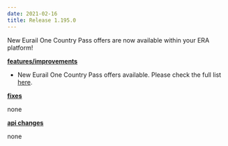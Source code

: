```yaml
---
date: 2021-02-16
title: Release 1.195.0
---
```

New Eurail One Country Pass offers are now available within your ERA platform!

<!--more-->

**<u>features/improvements</u>**

- New Eurail One Country Pass offers available. Please check the full list [here](https://raw.githubusercontent.com/rail-europe/era-api-documentation/version/1.0/documents/railpass_list_of_valid_country_codes.csv).

**<u>fixes</u>**

none

**<u>api changes</u>**

none
